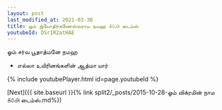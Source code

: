 ```yaml
---
layout: post
last_modified_at: 2021-03-30
title: ஓம் ஜ்யோதிர்கணேஸ்வராய நமஹ ௧௦௮ டைம்ஸ்
youtubeId: DSrIR2atHAE
---
```

 
 
 ஓம் சர்வ பூதாத்மனே நமஹ  
 
 -  எல்லா உயிரினங்களின் ஆத்மா யார் 
 
  
 
  
 
 
 
 
 
 


{% include youtubePlayer.html id=page.youtubeId %}
 
[Next]({{ site.baseurl }}{% link  split2/_posts/2015-10-28-ஓம் விக்ரமின் நாம ௧௦௮ டைம்ஸ்.md%})
 
